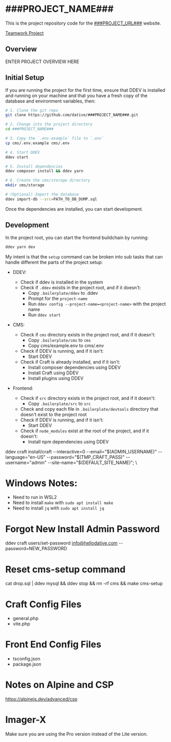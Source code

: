 <!-- [![CraftCMS Build & Atomic Deployment](https://github.com/dative/###PROJECT_NAME###/actions/workflows/build-and-deploy.yml/badge.svg?branch=main)](https://github.com/dative/###PROJECT_NAME###/actions/workflows/build-and-deploy.yml) -->

# ###PROJECT_NAME###

This is the project repository code for the [###PROJECT_URL###](https://###PROJECT_URL###/) website.

<!-- [Google PageSpeed Insights](https://pagespeed.web.dev/report?url=https%3A%2F%2F###PROJECT_URL###%2F&form_factor=desktop) -->

[Teamwork Project](https://dative.teamwork.com/app/projects/###PROJECT_ID###)

## Overview

ENTER PROJECT OVERVIEW HERE

## Initial Setup

If you are running the project for the first time, ensure that DDEV is installed and running on your machine and that you have a fresh copy of the database and environment variables, then:

```bash
# 1. Clone the git repo
git clone https://github.com/dative/###PROJECT_NAME###.git

# 2. Change into the project directory
cd ###PROJECT_NAME###

# 3. Copy the `.env.example` file to `.env`
cp cms/.env.example cms/.env

# 4. Start DDEV
ddev start

# 5. Install dependencies
ddev composer install && ddev yarn

# 6. Create the cms/storage directory
mkdir cms/storage

# (Optional) Import the database
ddev import-db --src=PATH_TO_DB_DUMP.sql
```

Once the dependencies are installed, you can start development.

## Development

In the project root, you can start the frontend buildchain by running:

```bash
ddev yarn dev
```

My intent is that the `setup` command can be broken into sub tasks that can handle different the parts of the project setup:

- DDEV:

  - Check if ddev is installed in the system
  - Check if `.ddev` existis in the project root, and if it doesn't:
    - Copy `.boilerplate/ddev` to .ddev
    - Prompt for the `project-name`
    - Run `ddev config --project-name=<project-name>` with the project name
    - Run `ddev start`

- CMS:

  - Check if `cms` directory exists in the project root, and if it doesn't:
    - Copy `.boilerplate/cms` to `cms`
    - Copy cms/example.env to cms/.env
  - Check if DDEV is running, and if it isn't:
    - Start DDEV
  - Check if Craft is already installed, and if it isn't:
    - Install composer dependencies using DDEV
    - Install Craft using DDEV
    - Install plugins using DDEV

- Frontend:

  - Check if `src` directory exists in the project root, and if it doesn't:
    - Copy `.boilerplate/src` to `src`
  - Check and copy each file in `.boilerplate/devtools` directory that doesn't exist to the project root
  - Check if DDEV is running, and if it isn't:
    - Start DDEV
  - Check if `node_modules` exist at the root of the project, and if it doesn't:
    - Install npm dependencies using DDEV

ddev craft install/craft --interactive=0 --email="$(ADMIN_USERNAME)" --language="en-US" --password="$(TMP_CRAFT_PASS)" --username="admin" --site-name="$(DEFAULT_SITE_NAME)"; \

# Windows Notes:

- Need to run in WSL2
- Need to install `make` with `sudo apt install make`
- Need to install `jq` with `sudo apt install jq`

# Forgot New Install Admin Password

ddev craft users/set-password info@hellodative.com --password=NEW_PASSWORD

# Reset cms-setup command

cat drop.sql | ddev mysql && ddev stop && rm -rf cms && make cms-setup

# Craft Config Files

- general.php
- vite.php

# Front End Config Files

- tsconfig.json
- package.json

# Notes on Alpine and CSP

https://alpinejs.dev/advanced/csp

# Imager-X

Make sure you are using the Pro version instead of the Lite version.
